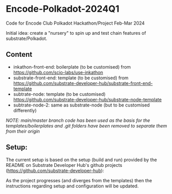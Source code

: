 # Encode-Polkadot-2024Q1
Code for Encode Club Polkadot Hackathon/Project Feb-Mar 2024

Initial idea: create a "nursery" to spin up and test chain features of substrate/Polkadot.

## Content
- inkathon-front-end: boilerplate (to be customised) from https://github.com/scio-labs/use-inkathon
- substrate-front-end: template (to be customised) from https://github.com/substrate-developer-hub/substrate-front-end-template
- subtrate-node: template (to be customised) https://github.com/substrate-developer-hub/substrate-node-template
- subtrate-node-2: same as substrate-node (but to be customised differently)

*NOTE: main/master branch code has been used as the basis for the templates/boilerplates and .git folders have been removed to separate them from their origin* 

## Setup:

The current setup is based on the setup (build and run) provided by the README on Substrate Developer Hub's github projects (https://github.com/substrate-developer-hub):


As the project progresses (and diverges from the templates) then the instructions regarding setup and configuration will be updated.
